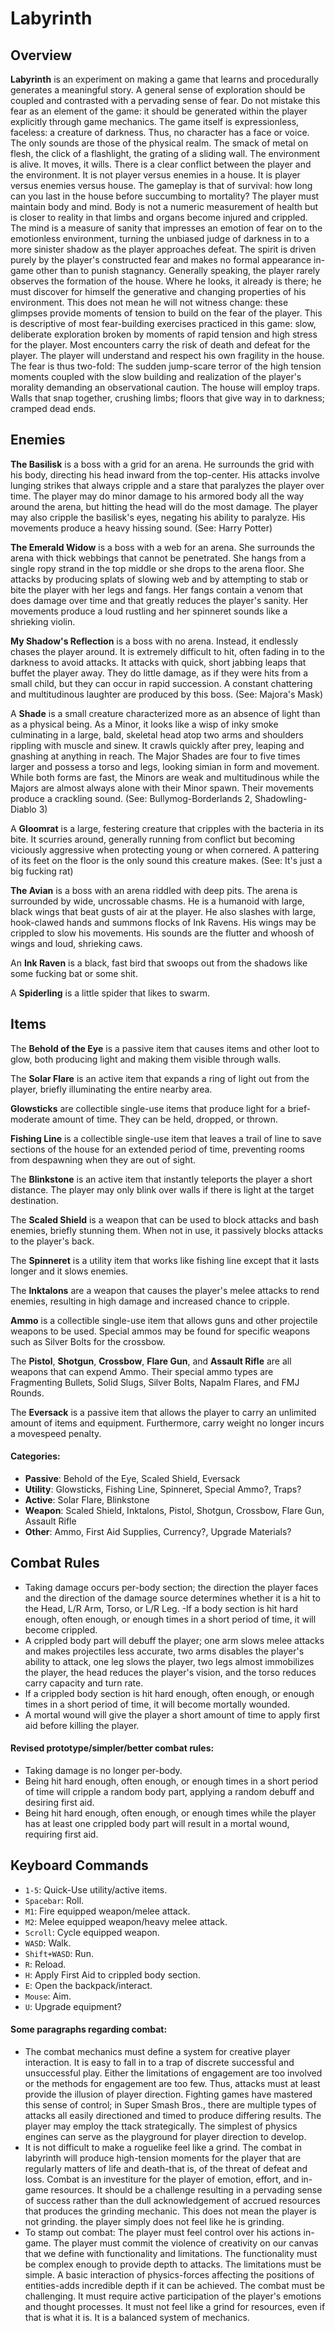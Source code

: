 Labyrinth
===

Overview
---

**Labyrinth** is an experiment on making a game that learns and procedurally generates a meaningful story. A general sense of exploration should be coupled and contrasted with a pervading sense of fear. Do not mistake this fear as an element of the game: it should be generated within the player explicitly through game mechanics. The game itself is expressionless, faceless: a creature of darkness. Thus, no character has a face or voice. The only sounds are those of the physical realm. The smack of metal on flesh, the click of a flashlight, the grating of a sliding wall. The environment is alive. It moves, it wills. There is a clear conflict between the player and the environment. It is not player versus enemies in a house. It is player versus enemies versus house. The gameplay is that of survival: how long can you last in the house before succumbing to mortality? The player must maintain body and mind. Body is not a numeric measurement of health but is closer to reality in that limbs and organs become injured and crippled. The mind is a measure of sanity that impresses an emotion of fear on to the emotionless environment, turning the unbiased judge of darkness in to a more sinister shadow as the player approaches defeat. The spirit is driven purely by the player's constructed fear and makes no formal appearance in-game other than to punish stagnancy. Generally speaking, the player rarely observes the formation of the house. Where he looks, it already is there; he must discover for himself the generative and changing properties of his environment. This does not mean he will not witness change: these glimpses provide moments of tension to build on the fear of the player. This is descriptive of most fear-building exercises practiced in this game: slow, deliberate exploration broken by moments of rapid tension and high stress for the player. Most encounters carry the risk of death and defeat for the player. The player will understand and respect his own fragility in the house. The fear is thus two-fold: The sudden jump-scare terror of the high tension moments coupled with the slow building and realization of the player's morality demanding an observational caution. The house will employ traps. Walls that snap together, crushing limbs; floors that give way in to darkness; cramped dead ends.

Enemies
---

**The Basilisk** is a boss with a grid for an arena. He surrounds the grid with his body, directing his head inward from the top-center. His attacks involve lunging strikes that always cripple and a stare that paralyzes the player over time. The player may do minor damage to his armored body all the way around the arena, but hitting the head will do the most damage. The player may also cripple the basilisk's eyes, negating his ability to paralyze. His movements produce a heavy hissing sound. (See: Harry Potter)

**The Emerald Widow** is a boss with a web for an arena. She surrounds the arena with thick webbings that cannot be penetrated. She hangs from a single ropy strand in the top middle or she drops to the arena floor. She attacks by producing splats of slowing web and by attempting to stab or bite the player with her legs and fangs. Her fangs contain a venom that does damage over time and that greatly reduces the player's sanity. Her movements produce a loud rustling and her spinneret sounds like a shrieking violin.

**My Shadow's Reflection** is a boss with no arena. Instead, it endlessly chases the player around. It is extremely difficult to hit, often fading in to the darkness to avoid attacks. It attacks with quick, short jabbing leaps that buffet the player away. They do little damage, as if they were hits from a small child, but they can occur in rapid succession. A constant chattering and multitudinous laughter are produced by this boss. (See: Majora's Mask)

A **Shade** is a small creature characterized more as an absence of light than as a physical being. As a Minor, it looks like a wisp of inky smoke culminating in a large, bald, skeletal head atop two arms and shoulders rippling with muscle and sinew. It crawls quickly after prey, leaping and gnashing at anything in reach. The Major Shades are four to five times larger and possess a torso and legs, looking simian in form and movement. While both forms are fast, the Minors are weak and multitudinous while the Majors are almost always alone with their Minor spawn. Their movements produce a crackling sound. (See: Bullymog-Borderlands 2, Shadowling-Diablo 3)

A **Gloomrat** is a large, festering creature that cripples with the bacteria in its bite. It scurries around, generally running from conflict but becoming viciously aggressive when protecting young or when cornered. A pattering of its feet on the floor is the only sound this creature makes. (See: It's just a big fucking rat)

**The Avian** is a boss with an arena riddled with deep pits. The arena is surrounded by wide, uncrossable chasms. He is a humanoid with large, black wings that beat gusts of air at the player. He also slashes with large, hook-clawed hands and summons flocks of Ink Ravens. His wings may be crippled to slow his movements. His sounds are the flutter and whoosh of wings and loud, shrieking caws.

An **Ink Raven** is a black, fast bird that swoops out from the shadows like some fucking bat or some shit.

A **Spiderling** is a little spider that likes to swarm.

Items
---

The **Behold of the Eye** is a passive item that causes items and other loot to glow, both producing light and making them visible through walls.

The **Solar Flare** is an active item that expands a ring of light out from the player, briefly illuminating the entire nearby area.

**Glowsticks** are collectible single-use items that produce light for a brief-moderate amount of time. They can be held, dropped, or thrown.

**Fishing Line** is a collectible single-use item that leaves a trail of line to save sections of the house for an extended period of time, preventing rooms from despawning when they are out of sight.

The **Blinkstone** is an active item that instantly teleports the player a short distance. The player may only blink over walls if there is light at the target destination.

The **Scaled Shield** is a weapon that can be used to block attacks and bash enemies, briefly stunning them. When not in use, it passively blocks attacks to the player's back.

The **Spinneret** is a utility item that works like fishing line except that it lasts longer and it slows enemies.

The **Inktalons** are a weapon that causes the player's melee attacks to rend enemies, resulting in high damage and increased chance to cripple.

**Ammo** is a collectible single-use item that allows guns and other projectile weapons to be used. Special ammos may be found for specific weapons such as Silver Bolts for the crossbow.

The **Pistol**, **Shotgun**, **Crossbow**, **Flare Gun**, and **Assault Rifle** are all weapons that can expend Ammo. Their special ammo types are Fragmenting Bullets, Solid Slugs, Silver Bolts, Napalm Flares, and FMJ Rounds.

The **Eversack** is a passive item that allows the player to carry an unlimited amount of items and equipment. Furthermore, carry weight no longer incurs a movespeed penalty.

#### Categories:
- **Passive**: Behold of the Eye, Scaled Shield, Eversack
- **Utility**: Glowsticks, Fishing Line, Spinneret, Special Ammo?, Traps?
- **Active**: Solar Flare, Blinkstone
- **Weapon**: Scaled Shield, Inktalons, Pistol, Shotgun, Crossbow, Flare Gun, Assault Rifle
- **Other**: Ammo, First Aid Supplies, Currency?, Upgrade Materials?

Combat Rules
---

- Taking damage occurs per-body section; the direction the player faces and the direction of the damage source determines whether it is a hit to the Head, L/R Arm, Torso, or L/R Leg.
-If a body section is hit hard enough, often enough, or enough times in a short period of time, it will become crippled.
- A crippled body part will debuff the player; one arm slows melee attacks and makes projectiles less accurate, two arms disables the player's ability to attack, one leg slows the player, two legs almost immobilizes the player, the head reduces the player's vision, and the torso reduces carry capacity and turn rate.
- If a crippled body section is hit hard enough, often enough, or enough times in a short period of time, it will become mortally wounded.
- A mortal wound will give the player a short amount of time to apply first aid before killing the player.

#### Revised prototype/simpler/better combat rules:

- Taking damage is no longer per-body.
- Being hit hard enough, often enough, or enough times in a short period of time will cripple a random body part, applying a random debuff and desiring first aid.
- Being hit hard enough, often enough, or enough times while the player has at least one crippled body part will result in a mortal wound, requiring first aid.

Keyboard Commands
---

- `1-5`: Quick-Use utility/active items.
- `Spacebar`: Roll.
- `M1`: Fire equipped weapon/melee attack.
- `M2`: Melee equipped weapon/heavy melee attack.
- `Scroll`: Cycle equipped weapon.
- `WASD`: Walk.
- `Shift+WASD`: Run.
- `R`: Reload.
- `H`: Apply First Aid to crippled body section.
- `E`: Open the backpack/interact.
- `Mouse`: Aim.
- `U`: Upgrade equipment?

#### Some paragraphs regarding combat:

- The combat mechanics must define a system for creative player interaction. It is easy to fall in to a trap of discrete successful and unsuccessful play. Either the limitations of engagement are too involved or the methods for engagement are too few. Thus, attacks must at least provide the illusion of player direction. Fighting games have mastered this sense of control; in Super Smash Bros., there are multiple types of attacks all easily directioned and timed to produce differing results. The player may employ the ttack strategically. The simplest of physics engines can serve as the playground for player direction to develop.
- It is not difficult to make a roguelike feel like a grind. The combat in labyrinth will produce high-tension moments for the player that are regularly matters of life and death-that is, of the threat of defeat and loss. Combat is an investiture for the player of emotion, effort, and in-game resources. It should be a challenge resulting in a pervading sense of success rather than the dull acknowledgement of accrued resources that produces the grinding mechanic. This does not mean the player is not grinding. the player simply does not feel like he is grinding.
- To stamp out combat: The player must feel control over his actions in-game. The player must commit the violence of creativity on our canvas that we define with functionality and limitations. The functionality must be complex enough to provide depth to attacks. The limitations must be simple. A basic interaction of physics-forces affecting the positions of entities-adds incredible depth if it can be achieved. The combat must be challenging. It must require active participation of the player's emotions and thought processes. It must not feel like a grind for resources, even if that is what it is. It is a balanced system of mechanics.